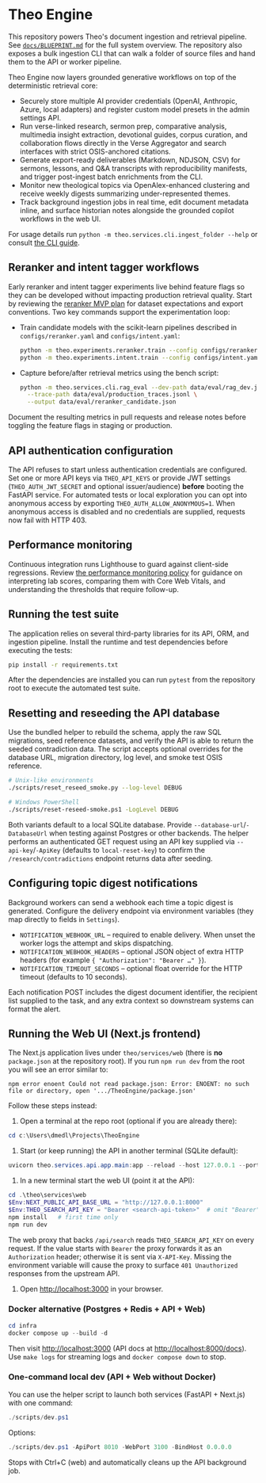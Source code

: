# Theo Engine

This repository powers Theo's document ingestion and retrieval pipeline. See [`docs/BLUEPRINT.md`](docs/BLUEPRINT.md) for the full system overview. The repository also exposes a bulk ingestion CLI that can walk a folder of source files and hand them to the API or worker pipeline.

Theo Engine now layers grounded generative workflows on top of the deterministic retrieval core:

- Securely store multiple AI provider credentials (OpenAI, Anthropic, Azure, local adapters) and register custom model presets in the admin settings API.
- Run verse-linked research, sermon prep, comparative analysis, multimedia insight extraction, devotional guides, corpus curation, and collaboration flows directly in the Verse Aggregator and search interfaces with strict OSIS-anchored citations.
- Generate export-ready deliverables (Markdown, NDJSON, CSV) for sermons, lessons, and Q&A transcripts with reproducibility manifests, and trigger post-ingest batch enrichments from the CLI.
- Monitor new theological topics via OpenAlex-enhanced clustering and receive weekly digests summarizing under-represented themes.
- Track background ingestion jobs in real time, edit document metadata inline, and surface historian notes alongside the grounded copilot workflows in the web UI.

For usage details run `python -m theo.services.cli.ingest_folder --help` or consult [the CLI guide](docs/CLI.md).

## Reranker and intent tagger workflows

Early reranker and intent tagger experiments live behind feature flags so they can be
developed without impacting production retrieval quality. Start by reviewing the
[reranker MVP plan](docs/reranker_mvp.md) for dataset expectations and export
conventions. Two key commands support the experimentation loop:

- Train candidate models with the scikit-learn pipelines described in
  `configs/reranker.yaml` and `configs/intent.yaml`:

  ```bash
  python -m theo.experiments.reranker.train --config configs/reranker.yaml
  python -m theo.experiments.intent.train --config configs/intent.yaml
  ```

- Capture before/after retrieval metrics using the bench script:

  ```bash
  python -m theo.services.cli.rag_eval --dev-path data/eval/rag_dev.jsonl \
    --trace-path data/eval/production_traces.jsonl \
    --output data/eval/reranker_candidate.json
  ```

Document the resulting metrics in pull requests and release notes before toggling the
feature flags in staging or production.

## API authentication configuration

The API refuses to start unless authentication credentials are configured. Set one or more
API keys via `THEO_API_KEYS` or provide JWT settings (`THEO_AUTH_JWT_SECRET` and optional
issuer/audience) **before** booting the FastAPI service. For automated tests or local
exploration you can opt into anonymous access by exporting `THEO_AUTH_ALLOW_ANONYMOUS=1`.
When anonymous access is disabled and no credentials are supplied, requests now fail with
HTTP 403.

## Performance monitoring

Continuous integration runs Lighthouse to guard against client-side regressions. Review [the performance monitoring policy](docs/performance.md) for guidance on interpreting lab scores, comparing them with Core Web Vitals, and understanding the thresholds that require follow-up.

## Running the test suite

The application relies on several third-party libraries for its API, ORM, and ingestion pipeline.
Install the runtime and test dependencies before executing the tests:

```bash
pip install -r requirements.txt
```

After the dependencies are installed you can run `pytest` from the repository root to execute the automated test suite.

## Resetting and reseeding the API database

Use the bundled helper to rebuild the schema, apply the raw SQL migrations, seed reference
datasets, and verify the API is able to return the seeded contradiction data. The script accepts
optional overrides for the database URL, migration directory, log level, and smoke test OSIS
reference.

```bash
# Unix-like environments
./scripts/reset_reseed_smoke.py --log-level DEBUG

# Windows PowerShell
./scripts/reset-reseed-smoke.ps1 -LogLevel DEBUG
```

Both variants default to a local SQLite database. Provide `--database-url`/`-DatabaseUrl` when
testing against Postgres or other backends. The helper performs an authenticated GET request using
an API key supplied via `--api-key`/`-ApiKey` (defaults to `local-reset-key`) to confirm the
`/research/contradictions` endpoint returns data after seeding.

## Configuring topic digest notifications

Background workers can send a webhook each time a topic digest is generated. Configure the delivery endpoint via environment variables (they map directly to fields in `Settings`).

- `NOTIFICATION_WEBHOOK_URL` – required to enable delivery. When unset the worker logs the attempt and skips dispatching.
- `NOTIFICATION_WEBHOOK_HEADERS` – optional JSON object of extra HTTP headers (for example `{ "Authorization": "Bearer …" }`).
- `NOTIFICATION_TIMEOUT_SECONDS` – optional float override for the HTTP timeout (defaults to 10 seconds).

Each notification POST includes the digest document identifier, the recipient list supplied to the task, and any extra context so downstream systems can format the alert.

## Running the Web UI (Next.js frontend)

The Next.js application lives under `theo/services/web` (there is **no** `package.json` at the repository root). If you run `npm run dev` from the root you will see an error similar to:

```text
npm error enoent Could not read package.json: Error: ENOENT: no such file or directory, open '.../TheoEngine/package.json'
```

Follow these steps instead:

1. Open a terminal at the repo root (optional if you are already there):

```powershell
cd c:\Users\dmedl\Projects\TheoEngine
```

1. Start (or keep running) the API in another terminal (SQLite default):

```powershell
uvicorn theo.services.api.app.main:app --reload --host 127.0.0.1 --port 8000
```

1. In a new terminal start the web UI (point it at the API):

```powershell
cd .\theo\services\web
$Env:NEXT_PUBLIC_API_BASE_URL = "http://127.0.0.1:8000"
$Env:THEO_SEARCH_API_KEY = "Bearer <search-api-token>"  # omit "Bearer" to send the key via X-API-Key
npm install   # first time only
npm run dev
```

The web proxy that backs `/api/search` reads `THEO_SEARCH_API_KEY` on every request. If the value starts with `Bearer` the proxy
forwards it as an `Authorization` header; otherwise it is sent via `X-API-Key`. Missing the environment variable will cause the
proxy to surface `401 Unauthorized` responses from the upstream API.

1. Open <http://localhost:3000> in your browser.

### Docker alternative (Postgres + Redis + API + Web)

```powershell
cd infra
docker compose up --build -d
```

Then visit <http://localhost:3000> (API docs at <http://localhost:8000/docs>). Use `make logs` for streaming logs and `docker compose down` to stop.

### One-command local dev (API + Web without Docker)

You can use the helper script to launch both services (FastAPI + Next.js) with one command:

```powershell
./scripts/dev.ps1
```

Options:

```powershell
./scripts/dev.ps1 -ApiPort 8010 -WebPort 3100 -BindHost 0.0.0.0
```

Stops with Ctrl+C (web) and automatically cleans up the API background job.

